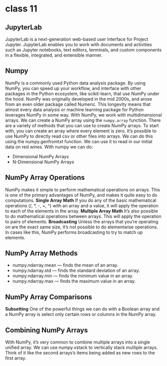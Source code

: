 # class 11
## JupyterLab
JupyterLab is a next-generation web-based user interface for Project Jupyter.
JupyterLab enables you to work with documents and activities such as Jupyter notebooks, text editors, terminals, and custom components in a flexible, integrated, and extensible manner.
## Numpy
NumPy is a commonly used Python data analysis package. By using NumPy, you can speed up your workflow, and interface with other packages in the Python ecosystem, like scikit-learn, that use NumPy under the hood. NumPy was originally developed in the mid 2000s, and arose from an even older package called Numeric. This longevity means that almost every data analysis or machine learning package for Python leverages NumPy in some way.
With NumPy, we work with multidimensional arrays.
We can create a NumPy array using the ```numpy.array``` function.
There are a variety of methods that you can use to create NumPy arrays. To start with, you can create an array where every element is zero.
It’s possible to use NumPy to directly read csv or other files into arrays. We can do this using the numpy.genfromtxt function. We can use it to read in our initial data on red wines.
With numpy we can do:
- Dimensional NumPy Arrays
- N-Dimensional NumPy Arrays

## NumPy Array Operations
NumPy makes it simple to perform mathematical operations on arrays. This is one of the primary advantages of NumPy, and makes it quite easy to do computations.
**Single Array Math**
If you do any of the basic mathematical operations (/, *, -, +, ^) with an array and a value, it will apply the operation to each of the elements in the array.
**Multiple Array Math**
It’s also possible to do mathematical operations between arrays. This will apply the operation to pairs of elements.
**Broadcasting**
Unless the arrays that you’re operating on are the exact same size, it’s not possible to do elementwise operations. In cases like this, NumPy performs broadcasting to try to match up elements.
## NumPy Array Methods
- numpy.ndarray.mean — finds the mean of an array.
- numpy.ndarray.std — finds the standard deviation of an array.
- numpy.ndarray.min — finds the minimum value in an array.
- numpy.ndarray.max — finds the maximum value in an array.

## NumPy Array Comparisons
**Subsetting**
One of the powerful things we can do with a Boolean array and a NumPy array is select only certain rows or columns in the NumPy array.
## Combining NumPy Arrays
With NumPy, it’s very common to combine multiple arrays into a single unified array. We can use numpy.vstack to vertically stack multiple arrays. Think of it like the second arrays’s items being added as new rows to the first array.
